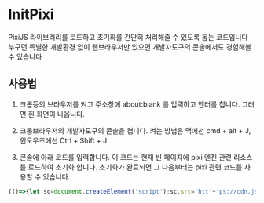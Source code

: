 # InitPixi

PixiJS 라이브러리를 로드하고 초기화를 간단히 처리해줄 수 있도록 돕는 코드입니다
누구던 특별한 개발환경 없이 웹브라우저만 있으면 개발자도구의 콘솔에서도 경험해볼 수 있습니다

## 사용법

1. 크롬등의 브라우저를 켜고 주소창에 about:blank 를 입력하고 엔터를 칩니다. 그러면 흰 화면이 나옵니다.

2. 크롬브라우저의 개발자도구의 콘솔을 켭니다. 켜는 방법은 맥에선 cmd + alt + J, 윈도우즈에선 Ctrl + Shift + J

3. 콘솔에 아래 코드를 입력합니다.
이 코드는 현재 빈 페이지에 pixi 엔진 관련 리소스를 로드하여 초기화 합니다.
초기화가 완료되면 그 다음부터는 pixi 관련 코드를 사용할 수 있습니다.

```javascript
(()=>{let sc=document.createElement('script');sc.src='htt'+'ps://cdn.jsdelivr.net/gh/kstost/InitPixi/init_pixi.js';document.head.appendChild(sc)})();
```
